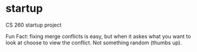 # startup
CS 260 startup project

Fun Fact: fixing merge conflicts is easy, but when it askes what you want to look at choose to view the conflict. Not something random (thumbs up).
